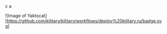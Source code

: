 c
a

![Image of Yaktocat][https://github.com/kilitary/kilitary/workflows/deploy%20kilitary.ru/badge.svg]
